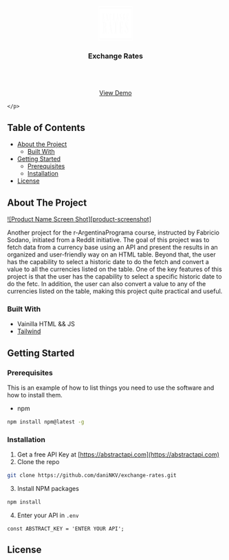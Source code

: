 
<!-- PROJECT LOGO -->
<br />
<p align="center">
    <a href="LINK">
        <img src="src/img/logo-inverted.png" alt="Logo" width="80" height="80">
    </a>
    <h3 align="center">Exchange Rates</h3>
    <p align="center">
        <br />
        <br />
        <br />
        <a href="https://iridescent-piroshki-d577ea.netlify.app/">View Demo</a>

    </p>
</p>



<!-- TABLE OF CONTENTS -->
## Table of Contents

* [About the Project](#about-the-project)
    * [Built With](#built-with)
* [Getting Started](#getting-started)
    * [Prerequisites](#prerequisites)
    * [Installation](#installation)
* [License](#license)



<!-- ABOUT THE PROJECT -->
## About The Project

[![Product Name Screen Shot][product-screenshot]](src/img/screenshot.png)

Another project for the r-ArgentinaPrograma course, instructed by Fabricio Sodano, initiated from a Reddit initiative. The goal of this project was to fetch data from a currency base using an API and present the results in an organized and user-friendly way on an HTML table. Beyond that, the user has the capability to select a historic date to do the fetch and convert a value to all the currencies listed on the table. One of the key features of this project is that the user has the capability to select a specific historic date to do the fetc. In addition, the user can also convert a value to any of the currencies listed on the table, making this project quite practical and useful.

### Built With

* Vainilla HTML && JS
* [Tailwind](https://tailwindcss.com)

<!-- GETTING STARTED -->
## Getting Started

### Prerequisites

This is an example of how to list things you need to use the software and how to install them.
* npm
```sh
npm install npm@latest -g
```

### Installation

1. Get a free API Key at [https://abstractapi.com](https://abstractapi.com)
2. Clone the repo
```sh
git clone https://github.com/daniNKV/exchange-rates.git
```
3. Install NPM packages
```sh
npm install
```
4. Enter your API in `.env`
```JS
const ABSTRACT_KEY = 'ENTER YOUR API';
```


<!-- LICENSE -->
## License



